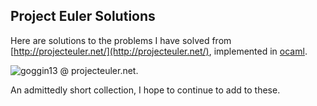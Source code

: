 ## Project Euler Solutions

Here are solutions to the problems I have solved from [http://projecteuler.net/](http://projecteuler.net/),
implemented in [ocaml](http://caml.inria.fr/ocaml/).

![goggin13 @ projecteuler.net](http://projecteuler.net/profile/goggin13.png).

An admittedly short collection, I hope to continue to add to these.

